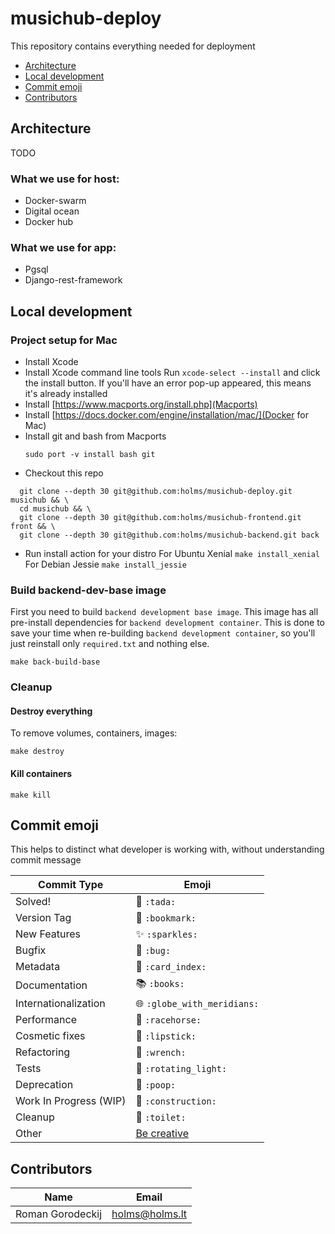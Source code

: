 # musichub-deploy

This repository contains everything needed for deployment

* [Architecture](#architecture)
* [Local development](#local-development)
* [Commit emoji](#commit-emoji)
* [Contributors](#contributors)

## Architecture 

TODO

### What we use for host:

* Docker-swarm
* Digital ocean
* Docker hub

### What we use for app:

* Pgsql
* Django-rest-framework

## Local development

### Project setup for Mac

* Install Xcode
* Install Xcode command line tools
  Run `xcode-select --install` and click the install button. If you'll have an error pop-up appeared, this means it's already installed
* Install [https://www.macports.org/install.php](Macports)
* Install [https://docs.docker.com/engine/installation/mac/](Docker for Mac)
* Install git and bash from Macports
  ```
  sudo port -v install bash git
  ```
* Checkout this repo

```
  git clone --depth 30 git@github.com:holms/musichub-deploy.git musichub && \
  cd musichub && \
  git clone --depth 30 git@github.com:holms/musichub-frontend.git front && \
  git clone --depth 30 git@github.com:holms/musichub-backend.git back
```

* Run install action for your distro
For Ubuntu Xenial
``` make install_xenial ```
For Debian Jessie
``` make install_jessie ```


### Build backend-dev-base image

First you need to build `backend development base image`. This image has all pre-install dependencies for `backend development container`. This is done to save your time when re-building `backend development container`, so you'll just reinstall only `required.txt` and nothing else.

```
make back-build-base
```

### Cleanup

#### Destroy everything

To remove volumes, containers, images:
```
make destroy
```

#### Kill containers

```
make kill
```

## Commit emoji

This helps to distinct what developer is working with, without understanding commit message

Commit Type | Emoji
----------  | -------------
Solved! | :tada: `:tada:`
Version Tag | :bookmark: `:bookmark:`
New Features | :sparkles: `:sparkles:`
Bugfix | :bug: `:bug:`
Metadata | :card_index: `:card_index:`
Documentation | :books: `:books:`
Internationalization | :globe_with_meridians: `:globe_with_meridians:`
Performance | :racehorse: `:racehorse:`
Cosmetic fixes | :lipstick: `:lipstick:`
Refactoring | :wrench: `:wrench:`
Tests | :rotating_light: `:rotating_light:`
Deprecation | :poop: `:poop:`
Work In Progress (WIP) | :construction: `:construction:`
Cleanup | :toilet: `:toilet:`
Other | [Be creative](http://www.emoji-cheat-sheet.com/)

## Contributors
Name             | Email          |
---------------- | -------------- |
Roman Gorodeckij | holms@holms.lt |
